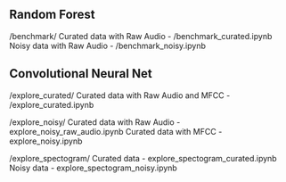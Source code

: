 ## Random Forest

/benchmark/
Curated data with Raw Audio - /benchmark_curated.ipynb
Noisy data with Raw Audio - /benchmark_noisy.ipynb

## Convolutional Neural Net

/explore_curated/
Curated data with Raw Audio and MFCC - /explore_curated.ipynb


/explore_noisy/
Curated data with Raw Audio - explore_noisy_raw_audio.ipynb
Curated data with MFCC - explore_noisy.ipynb


/explore_spectogram/
Curated data - explore_spectogram_curated.ipynb
Noisy data - explore_spectogram_noisy.ipynb